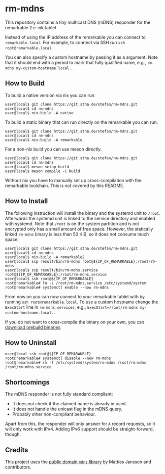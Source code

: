 # rm-mdns

This repository contains a tiny multicast DNS (mDNS) responder for the
remarkable 2 e-ink tablet.

Instead of using the IP address of the remarkable you can connect to
`remarkable.local`. For example, to connect via SSH run
`ssh root@remarkable.local`.

You can also specify a custom hostname by passing it as a argument. Note that it
should end with a period to mark that fully qualified name, e.g.,
`rm-mdns my-custom-hostname.local.`.

## How to Build

To build a native version via nix you can run:

```shell
user@local$ git clone https://git.stha.de/stefan/rm-mdns.git
user@local$ cd rm-mdns
user@local$ nix-build -A native
```

To build a static binary that can run directly on the remarkable you can run:

```shell
user@local$ git clone https://git.stha.de/stefan/rm-mdns.git
user@local$ cd rm-mdns
user@local$ nix-build -A remarkable
```

For a non-nix build you can use meson directly.

```shell
user@local$ git clone https://git.stha.de/stefan/rm-mdns.git
user@local$ cd rm-mdns
user@local$ meson setup build
user@local$ meson compile -C build
```

Without nix you have to manually set up cross-compilation with the remarkable
toolchain. This is not covered by this README.

## How to Install

The following instruction will install the binary and the systemd unit to
`/root`. Afterwards the systemd unit is linked to the service directory and
enabled with systemd. Note that `/root` is on the system partition and is not
encrypted only has a small amount of free space. However, the statically linked
`rm-mdns` binary is less than 50 KiB, so it does not consume much space.

```shell
user@local$ git clone https://git.stha.de/stefan/rm-mdns.git
user@local$ cd rm-mdns
user@local$ nix-build -A remarkable2
user@local$ scp result/bin/rm-mdns root@${IP_OF_REMARKABLE}:/root/rm-mdns
user@local$ scp result/bin/rm-mdns.service root@${IP_OF_REMARKABLE}:/root/rm-mdns.service
user@local$ ssh root@${IP_OF_REMARKABLE}
root@remarkable# ln -s /root/rm-mdns.service /etc/systemd/system
root@remarkable# systemctl enable --now rm-mdns
```

From now on you can now connect to your remarkable tablet with by running
`ssh root@remarkable.local`. To use a custom hostname change the `ExecStart`
line in `rm-mdns.services`, e.g.,
`ExecStart=/root/rm-mdns my-custom-hostname.local.`.

If you do not want to cross-compile the binary on your own, you can [download
prebuild binaries][package].

## How to Uninstall

```shell
user@local ssh root@${IP_OF_REMARAKBLE}
root@remarkable# systemctl disable --now rm-mdns
root@remarkable# rm -f /etc/systemd/system/rm-mdns /root/rm-mdns /root/rm-mdns.service
```

## Shortcomings

The mDNS responder is not fully standard compliant:

- It does not check if the claimed name is already in used.
- It does not handle the unicast flag in the mDNS query.
- Probably other non-compliant behaviour.

Apart from this, the responder will only answer for `A` record requests, so it
will only work with IPv4. Adding IPv6 support should be straight-forward,
though.

## Credits

This project uses the [public domain `mdns` library][mdns] by Mattias Jansson
and contributors.

[mdns]: https://github.com/mjansson/mdns
[package]: https://git.stha.de/stefan/-/packages/generic/rm-mdns/main
